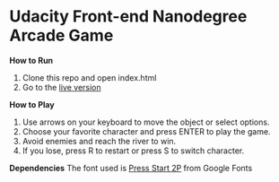 Udacity Front-end Nanodegree Arcade Game
===============================

**How to Run**
1. Clone this repo and open index.html
2. Go to the [live version](https://roxyi.github.io/frontend-nanodegree-arcade-game/.)

**How to Play**
1. Use arrows on your keyboard to move the object or select options.
2. Choose your favorite character and press ENTER to play the game.
3. Avoid enemies and reach the river to win.
4. If you lose, press R to restart or press S to switch character.

**Dependencies**
The font used is [Press Start 2P](https://fonts.google.com/specimen/Press+Start+2P) from Google Fonts